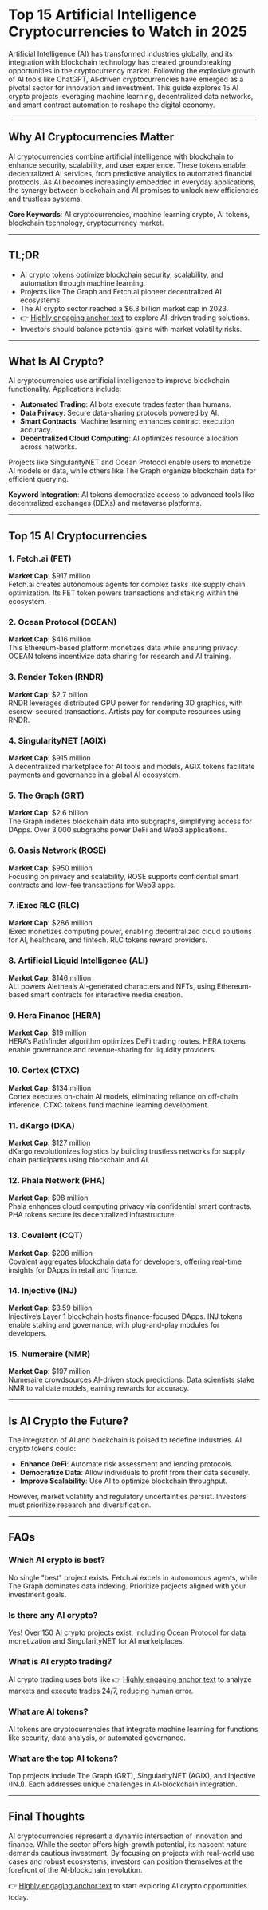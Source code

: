 # Top 15 Artificial Intelligence Cryptocurrencies to Watch in 2025

Artificial Intelligence (AI) has transformed industries globally, and its integration with blockchain technology has created groundbreaking opportunities in the cryptocurrency market. Following the explosive growth of AI tools like ChatGPT, AI-driven cryptocurrencies have emerged as a pivotal sector for innovation and investment. This guide explores 15 AI crypto projects leveraging machine learning, decentralized data networks, and smart contract automation to reshape the digital economy.

---

## Why AI Cryptocurrencies Matter

AI cryptocurrencies combine artificial intelligence with blockchain to enhance security, scalability, and user experience. These tokens enable decentralized AI services, from predictive analytics to automated financial protocols. As AI becomes increasingly embedded in everyday applications, the synergy between blockchain and AI promises to unlock new efficiencies and trustless systems.

**Core Keywords**: AI cryptocurrencies, machine learning crypto, AI tokens, blockchain technology, cryptocurrency market.

---

## TL;DR

- AI crypto tokens optimize blockchain security, scalability, and automation through machine learning.
- Projects like The Graph and Fetch.ai pioneer decentralized AI ecosystems.
- The AI crypto sector reached a $6.3 billion market cap in 2023.
- 👉 [Highly engaging anchor text](https://bit.ly/okx-bonus) to explore AI-driven trading solutions.
- Investors should balance potential gains with market volatility risks.

---

## What Is AI Crypto?

AI cryptocurrencies use artificial intelligence to improve blockchain functionality. Applications include:

- **Automated Trading**: AI bots execute trades faster than humans.
- **Data Privacy**: Secure data-sharing protocols powered by AI.
- **Smart Contracts**: Machine learning enhances contract execution accuracy.
- **Decentralized Cloud Computing**: AI optimizes resource allocation across networks.

Projects like SingularityNET and Ocean Protocol enable users to monetize AI models or data, while others like The Graph organize blockchain data for efficient querying.

**Keyword Integration**: AI tokens democratize access to advanced tools like decentralized exchanges (DEXs) and metaverse platforms.

---

## Top 15 AI Cryptocurrencies

### 1. **Fetch.ai (FET)**  
**Market Cap**: $917 million  
Fetch.ai creates autonomous agents for complex tasks like supply chain optimization. Its FET token powers transactions and staking within the ecosystem.

### 2. **Ocean Protocol (OCEAN)**  
**Market Cap**: $416 million  
This Ethereum-based platform monetizes data while ensuring privacy. OCEAN tokens incentivize data sharing for research and AI training.

### 3. **Render Token (RNDR)**  
**Market Cap**: $2.7 billion  
RNDR leverages distributed GPU power for rendering 3D graphics, with escrow-secured transactions. Artists pay for compute resources using RNDR.

### 4. **SingularityNET (AGIX)**  
**Market Cap**: $915 million  
A decentralized marketplace for AI tools and models, AGIX tokens facilitate payments and governance in a global AI ecosystem.

### 5. **The Graph (GRT)**  
**Market Cap**: $2.6 billion  
The Graph indexes blockchain data into subgraphs, simplifying access for DApps. Over 3,000 subgraphs power DeFi and Web3 applications.

### 6. **Oasis Network (ROSE)**  
**Market Cap**: $950 million  
Focusing on privacy and scalability, ROSE supports confidential smart contracts and low-fee transactions for Web3 apps.

### 7. **iExec RLC (RLC)**  
**Market Cap**: $286 million  
iExec monetizes computing power, enabling decentralized cloud solutions for AI, healthcare, and fintech. RLC tokens reward providers.

### 8. **Artificial Liquid Intelligence (ALI)**  
**Market Cap**: $146 million  
ALI powers Alethea’s AI-generated characters and NFTs, using Ethereum-based smart contracts for interactive media creation.

### 9. **Hera Finance (HERA)**  
**Market Cap**: $19 million  
HERA’s Pathfinder algorithm optimizes DeFi trading routes. HERA tokens enable governance and revenue-sharing for liquidity providers.

### 10. **Cortex (CTXC)**  
**Market Cap**: $134 million  
Cortex executes on-chain AI models, eliminating reliance on off-chain inference. CTXC tokens fund machine learning development.

### 11. **dKargo (DKA)**  
**Market Cap**: $127 million  
dKargo revolutionizes logistics by building trustless networks for supply chain participants using blockchain and AI.

### 12. **Phala Network (PHA)**  
**Market Cap**: $98 million  
Phala enhances cloud computing privacy via confidential smart contracts. PHA tokens secure its decentralized infrastructure.

### 13. **Covalent (CQT)**  
**Market Cap**: $208 million  
Covalent aggregates blockchain data for developers, offering real-time insights for DApps in retail and finance.

### 14. **Injective (INJ)**  
**Market Cap**: $3.59 billion  
Injective’s Layer 1 blockchain hosts finance-focused DApps. INJ tokens enable staking and governance, with plug-and-play modules for developers.

### 15. **Numeraire (NMR)**  
**Market Cap**: $197 million  
Numeraire crowdsources AI-driven stock predictions. Data scientists stake NMR to validate models, earning rewards for accuracy.

---

## Is AI Crypto the Future?

The integration of AI and blockchain is poised to redefine industries. AI crypto tokens could:

- **Enhance DeFi**: Automate risk assessment and lending protocols.
- **Democratize Data**: Allow individuals to profit from their data securely.
- **Improve Scalability**: Use AI to optimize blockchain throughput.

However, market volatility and regulatory uncertainties persist. Investors must prioritize research and diversification.

---

## FAQs

### **Which AI crypto is best?**  
No single "best" project exists. Fetch.ai excels in autonomous agents, while The Graph dominates data indexing. Prioritize projects aligned with your investment goals.

### **Is there any AI crypto?**  
Yes! Over 150 AI crypto projects exist, including Ocean Protocol for data monetization and SingularityNET for AI marketplaces.

### **What is AI crypto trading?**  
AI crypto trading uses bots like 👉 [Highly engaging anchor text](https://bit.ly/okx-bonus) to analyze markets and execute trades 24/7, reducing human error.

### **What are AI tokens?**  
AI tokens are cryptocurrencies that integrate machine learning for functions like security, data analysis, or automated governance.

### **What are the top AI tokens?**  
Top projects include The Graph (GRT), SingularityNET (AGIX), and Injective (INJ). Each addresses unique challenges in AI-blockchain integration.

---

## Final Thoughts

AI cryptocurrencies represent a dynamic intersection of innovation and finance. While the sector offers high-growth potential, its nascent nature demands cautious investment. By focusing on projects with real-world use cases and robust ecosystems, investors can position themselves at the forefront of the AI-blockchain revolution.

👉 [Highly engaging anchor text](https://bit.ly/okx-bonus) to start exploring AI crypto opportunities today.